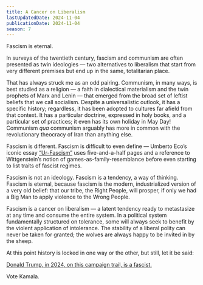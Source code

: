 ```yaml
---
title: A Cancer on Liberalism
lastUpdatedDate: 2024-11-04
publicationDate: 2024-11-04
season: 7
---
```


Fascism is eternal.

In surveys of the twentieth century, fascism and communism are often presented as twin ideologies — two alternatives to liberalism that start from very different premises but end up in the same, totalitarian place.

That has always struck me as an odd pairing. Communism, in many ways, is best studied as a religion — a faith in dialectical materialism and the twin prophets of Marx and Lenin — that emerged from the broad set of leftist beliefs that we call socialism. Despite a universalistic outlook, it has a specific history; regardless, it has been adopted to cultures far afield from that context. It has a particular doctrine, expressed in holy books, and a particular set of practices; it even has its own holiday in May Day! Communism *qua* communism arguably has more in common with the revolutionary theocracy of Iran than anything else.

Fascism is different. Fascism is difficult to even define — Umberto Eco’s iconic essay [“Ur-Fascism”](https://sites.evergreen.edu/politicalshakespeares/wp-content/uploads/sites/226/2015/12/Eco-urfascism.pdf) uses five-and-a-half pages and a reference to Wittgenstein’s notion of games-as-family-resemblance before even starting to list traits of fascist regimes.

Fascism is not an ideology. Fascism is a tendency, a way of thinking. Fascism is eternal, because fascism is the modern, industrialized version of a very old belief: that our tribe, the Right People, will prosper, if only we had a Big Man to apply violence to the Wrong People.

Fascism is a cancer on liberalism — a latent tendency ready to metastasize at any time and consume the entire system. In a political system fundamentally structured on tolerance, some will always seek to benefit by the violent application of intolerance. The stability of a liberal polity can never be taken for granted; the wolves are always happy to be invited in by the sheep.

At this point history is locked in one way or the other, but still, let it be said:

[Donald Trump, in 2024, on this campaign trail, is a fascist.](https://acoup.blog/2024/10/25/new-acquisitions-1933-and-the-definition-of-fascism/)

Vote Kamala.